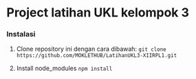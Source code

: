 # Project latihan UKL kelompok 3

### Instalasi
1. Clone repository ini dengan cara dibawah:
```git clone https://github.com/MOKLETHUB/LatihanUKL3-XIIRPL1.git```

2. Install node_modules 
```npm install```